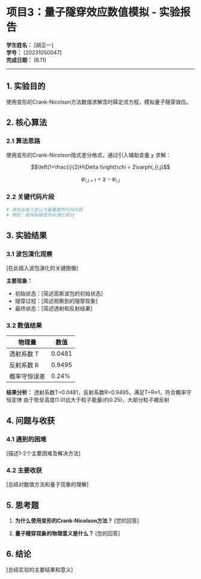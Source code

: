 # 项目3：量子隧穿效应数值模拟 - 实验报告

**学生姓名：** [胡正一]  
**学号：** [20231050047]  
**完成日期：** [6.11]  

---

## 1. 实验目的

使用变形的Crank-Nicolson方法数值求解含时薛定谔方程，模拟量子隧穿效应。

## 2. 核心算法

### 2.1 算法思路

使用变形的Crank-Nicolson隐式差分格式，通过引入辅助变量 $\chi$ 求解：

$$\left(1+\frac{i}{2}H\Delta t\right)\chi = 2\varphi_{i,j}$$

$$\varphi_{i,j+1} = \chi - \varphi_{i,j}$$

### 2.2 关键代码片段

```python
# 请在此插入您认为最重要的代码片段
# 例如：矩阵构建或时间演化部分
```

## 3. 实验结果

### 3.1 波包演化观察

[在此插入波包演化的关键图像]

**主要现象：**
- 初始状态：[简述高斯波包的初始状态]
- 隧穿过程：[简述观察到的隧穿现象]
- 最终状态：[简述透射和反射结果]

### 3.2 数值结果

| 物理量 | 数值 |
|--------|------|
| 透射系数 T | 0.0481 |
| 反射系数 R | 0.9495 |
| 概率守恒误差 | 0.24% |

**结果分析：**
透射系数T=0.0481，反射系数R=0.9495，满足T+R≈1，符合概率守恒定律
由于势垒高度(1.0)远大于粒子能量(约0.25)，大部分粒子被反射

## 4. 问题与收获

### 4.1 遇到的困难

[描述1-2个主要困难及解决方法]

### 4.2 主要收获

[总结对数值方法和量子现象的理解]

## 5. 思考题

1. **为什么使用变形的Crank-Nicolson方法？**
   [您的回答]

2. **量子隧穿现象的物理意义是什么？**
   [您的回答]

## 6. 结论

[总结实验的主要结果和意义]

